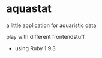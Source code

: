 # aquastat

a little application for aquaristic data

play with different frontendstuff

- using Ruby 1.9.3
